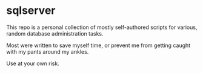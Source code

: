 # sqlserver
This repo is a personal collection of mostly self-authored scripts for various, random database administration tasks.

Most were written to save myself time, or prevent me from getting caught with my pants around my ankles.

Use at your own risk.
